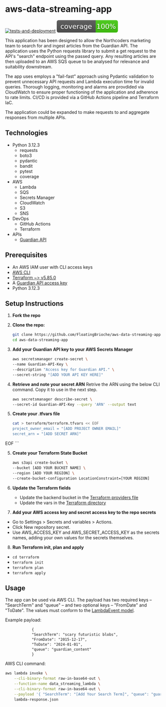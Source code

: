 # aws-data-streaming-app
[![tests-and-deployment](https://github.com/FloatingBrioche/aws-data-streaming-app/actions/workflows/test_and_deploy.yaml/badge.svg)](https://github.com/FloatingBrioche/aws-data-streaming-app/actions/workflows/test_and_deploy.yaml)
[![Coverage](https://github.com/FloatingBrioche/aws-data-streaming-app/blob/main/docs/coverage.svg)](https://github.com/FloatingBrioche/aws-data-streaming-app/blob/main/docs/coverage.txt)

This application has been designed to allow the Northcoders marketing team to search for and ingest articles from the Guardian API. The application uses the Python requests library to submit a get request to the API's "search" endpoint using the passed query. Any resulting articles are then uploaded to an AWS SQS queue to be analysed for relevance and suitability downstream.

The app uses employs a "fail-fast" approach using Pydantic validation to prevent unnecessary API requests and Lambda execution time for invalid queries. Thorough logging, monitoring and alarms are provdided via CloudWatch to ensure proper functioning of the application and adherence to rate limits. CI/CD is provided via a GitHub Actions pipeline and Terraform IaC.

The application could be expanded to make requests to and aggregate responses from multiple APIs.

## Technologies

- Python 3.12.3
    - requests
    - boto3
    - pydantic
    - bandit
    - pytest
    - coverage
- AWS
    - Lambda
    - SQS
    - Secrets Manager
    - CloudWatch
    - S3
    - SNS
- DevOps
    - GitHub Actions
    - Terraform
- APIs
    - [Guardian API](https://open-platform.theguardian.com/documentation/)

## Prerequisites

- An AWS IAM user with CLI access keys
- [AWS CLI](https://docs.aws.amazon.com/cli/latest/userguide/getting-started-install.html)
- [Terraform ~> v5.85.0](https://developer.hashicorp.com/terraform/install)
- A [Guardian API access key](https://open-platform.theguardian.com/access/)
- Python 3.12.3

## Setup Instructions

1. **Fork the repo**

2. **Clone the repo:**  
   ```bash  
   git clone https://github.com/FloatingBrioche/aws-data-streaming-app.git
   cd aws-data-streaming-app 
   ``` 

3. **Add your Guardian API key to your AWS Secrets Manager**
    ```bash
    aws secretsmanager create-secret \
    --name Guardian-API-Key \
    --description "Access key for Guardian API." \
    --secret-string "[ADD YOUR API KEY HERE]"
    ```

4. **Retrieve and note your secret ARN**
    Retrive the ARN using the below CLI command. Copy it to use in the next step.
    ```bash 
    aws secretsmanager describe-secret \
    --secret-id Guardian-API-Key --query 'ARN' --output text
    ```

4. **Create your .tfvars file**
    ```bash
    cat > terraform/terraform.tfvars << EOF
    project_owner_email = "[ADD PROJECT OWNER EMAIL]"
    secret_arn = "[ADD SECRET ARN]"
EOF
    ```

5. **Create your Terraform State Bucket**
    ```bash
    aws s3api create-bucket \
    --bucket [ADD YOUR BUCKET NAME] \
    --region [ADD YOUR REGION] \
    --create-bucket-configuration LocationConstraint=[YOUR REGION]
    ```

6. **Update the Terraform fields**
    - Update the backend bucket in the [Terraform providers file](terraform/providers.tf)
    - Update the vars in the [Terraform directory](./terraform/vars.tf)        

7. **Add your AWS access key and secret access key to the repo secrets**

- Go to Settings > Secrets and variables > Actions.
- Click New repository secret.
- Use AWS_ACCESS_KEY and AWS_SECRET_ACCESS_KEY as the secrets names, adding your own values for the secrets themselves.

8. **Run Terraform init, plan and apply**

- `cd terraform`
- `terraform init`
- `terraform plan`
- `terraform apply`

## Usage

The app can be used via AWS CLI. The payload has two required keys – "SearchTerm" and "queue" – and two optional keys – "FromDate" and "ToDate". The values must conform to the [LambdaEvent model](https://github.com/FloatingBrioche/aws-data-streaming-app/blob/main/lambda_app/lambda_classes.py).

Example payload:

                {
                "SearchTerm": "scary futuristic blobs",
                "FromDate": "2015-12-17",
                "ToDate": "2024-01-01",
                "queue": "guardian_content"
                }

AWS CLI command:

```bash
aws lambda invoke \
    --cli-binary-format raw-in-base64-out \
    --function-name data_streaming_lambda \
    --cli-binary-format raw-in-base64-out \
    --payload '{ "SearchTerm": "[Add Your Search Term]", "queue": "guardian_content" }' \
    lambda-response.json
```